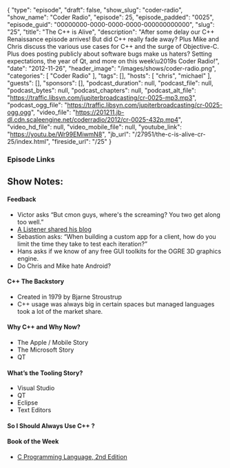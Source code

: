 {
  "type": "episode",
  "draft": false,
  "show_slug": "coder-radio",
  "show_name": "Coder Radio",
  "episode": 25,
  "episode_padded": "0025",
  "episode_guid": "00000000-0000-0000-0000-000000000000",
  "slug": "25",
  "title": "The C++ is Alive",
  "description": "After some delay our C++ Renaissance episode arrives! But did C++ really fade away? Plus Mike and Chris discuss the various use cases for C++ and the surge of Objective-C. Plus does posting publicly about software bugs make us haters? Setting expectations, the year of Qt, and more on this week\u2019s Coder Radio!",
  "date": "2012-11-26",
  "header_image": "/images/shows/coder-radio.png",
  "categories": [
    "Coder Radio"
  ],
  "tags": [],
  "hosts": [
    "chris",
    "michael"
  ],
  "guests": [],
  "sponsors": [],
  "podcast_duration": null,
  "podcast_file": null,
  "podcast_bytes": null,
  "podcast_chapters": null,
  "podcast_alt_file": "https://traffic.libsyn.com/jupiterbroadcasting/cr-0025-mp3.mp3",
  "podcast_ogg_file": "https://traffic.libsyn.com/jupiterbroadcasting/cr-0025-ogg.ogg",
  "video_file": "https://201211.jb-dl.cdn.scaleengine.net/coderradio/2012/cr-0025-432p.mp4",
  "video_hd_file": null,
  "video_mobile_file": null,
  "youtube_link": "https://youtu.be/Wr99EMiwmN8",
  "jb_url": "/27951/the-c-is-alive-cr-25/index.html",
  "fireside_url": "/25"
}


### Episode Links

## Show Notes:

#### Feedback

  * Victor asks “But cmon guys, where's the screaming? You two get along too well.”
  * [A Listener shared his blog](_www.view-source-code.com/index.html)
  * Sebastion asks: “When building a custom app for a client, how do you limit the time they take to test each iteration?”
  * Hans asks if we know of any free GUI toolkits for the OGRE 3D graphics engine. 
  * Do Chris and Mike hate Android?

#### C++ The Backstory

  * Created in 1979 by Bjarne Stroustrup
  * C++ usage was always big in certain spaces but managed languages took a lot of the market share.

#### Why C++ and Why Now?

  * The Apple / Mobile Story
  * The Microsoft Story
  * QT

#### What’s the Tooling Story?

  * Visual Studio
  * QT
  * Eclipse
  * Text Editors

#### So I Should Always Use C++ ?

#### Book of the Week

  * [C Programming Language, 2nd Edition](https://www.amazon.com/dp/0131103628?SubscriptionId=0RGQ32M03RDWT5YF2K82&tag=thelinactsho-20&linkCode=xm2&camp=2025&creative=165953&creativeASIN=0131103628)


